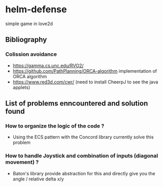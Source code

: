 # helm-defense
simple game in love2d 

## Bibliography

### Colission avoidance

  * https://gamma.cs.unc.edu/RVO2/
  * https://github.com/PathPlanning/ORCA-algorithm implementation of ORCA algorithm
  * https://www.red3d.com/cwr/ (need to install CheerpJ to see the java applets)

## List of problems enncountered and solution found


### How to organize the logic of the code ?

  * Using the ECS pattern with the Concord library currently solve this problem

### How to handle Joystick and combination of inputs (diagonal movement) ?

  * Baton's library provide abstraction for this and directly give you the angle / relative delta x/y
